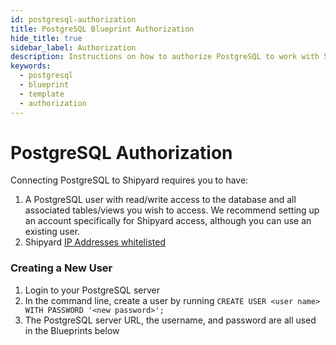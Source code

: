 ```yaml
---
id: postgresql-authorization
title: PostgreSQL Blueprint Authorization
hide_title: true
sidebar_label: Authorization
description: Instructions on how to authorize PostgreSQL to work with Shipyard's low-code PostgreSQL templates.
keywords:
  - postgresql
  - blueprint
  - template
  - authorization
---
```


# PostgreSQL Authorization

Connecting PostgreSQL to Shipyard requires you to have:
1. A PostgreSQL user with read/write access to the database and all associated tables/views you wish to access. We recommend setting up an account specifically for Shipyard access, although you can use an existing user.
2. Shipyard [IP Addresses whitelisted](../../faqs.md#how-can-shipyard-access-my-secure-database)


### Creating a New User

1. Login to your PostgreSQL server  
2. In the command line, create a user by running `CREATE USER <user name> WITH PASSWORD '<new password>';`  
3. The PostgreSQL server URL, the username, and password are all used in the Blueprints below  